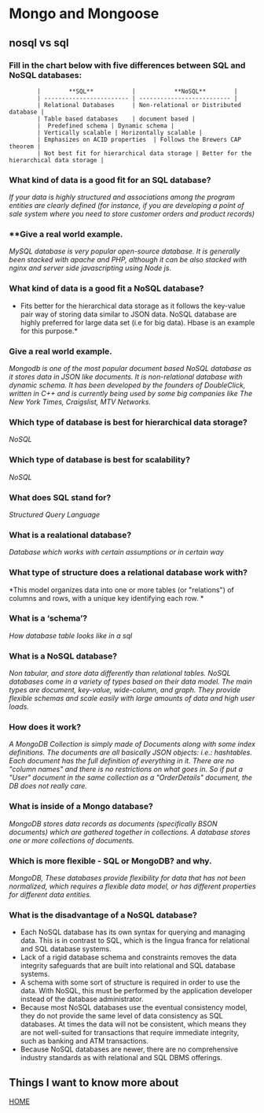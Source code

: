 # **Mongo and Mongoose**

## **nosql vs sql**


 ### **Fill in the chart below with five differences between SQL and NoSQL databases:**

            |        **SQL**           |           **NoSQL**        |
            | ------------------------ | -------------------------- |
            | Relational Databases     | Non-relational or Distributed database |
            | Table based databases    | document based |
            |  Predefined schema | Dynamic schema |
            | Vertically scalable | Horizontally scalable |
            | Emphasizes on ACID properties  | Follows the Brewers CAP theorem |
            | Not best fit for hierarchical data storage | Better for the hierarchical data storage |

 ### **What kind of data is a good fit for an SQL database?**

 *If your data is highly structured and associations among the program entities are clearly defined (for instance, if you are developing a point of sale system where you need to store customer orders and product records)*

 ### **Give a real world example.

 *MySQL database is very popular open-source database. It is generally been stacked with apache and PHP, although it can be also stacked with nginx and server side javascripting using Node js.*

 ### **What kind of data is a good fit a NoSQL database?**

 * Fits better for the hierarchical data storage as it follows the key-value pair way of storing data similar to JSON data. NoSQL database are highly preferred for large data set (i.e for big data). Hbase is an example for this purpose.*

 ### **Give a real world example.**

 *Mongodb is one of the most popular document based NoSQL database as it stores data in JSON like documents. It is non-relational database with dynamic schema. It has been developed by the founders of DoubleClick, written in C++ and is currently being used by some big companies like The New York Times, Craigslist, MTV Networks.*

 ### **Which type of database is best for hierarchical data storage?**

 *NoSQL*

 ### **Which type of database is best for scalability?**

 *NoSQL*

 ### **What does SQL stand for?**

 *Structured Query Language*

 ### **What is a realational database?**

 *Database which works with certain assumptions or in certain way*

 ### **What type of structure does a relational database work with?**

 *This model organizes data into one or more tables (or "relations") of columns and rows, with a unique key identifying each row. *

 ### **What is a ‘schema’?**

 *How database table looks like in a sql*

 ### **What is a NoSQL database?**

 *Non tabular, and store data differently than relational tables. NoSQL databases come in a variety of types based on their data model. The main types are document, key-value, wide-column, and graph. They provide flexible schemas and scale easily with large amounts of data and high user loads.*

 ### **How does it work?**

 *A MongoDB Collection is simply made of Documents along with some index definitions. The documents are all basically JSON objects: i.e.: hashtables. Each document has the full definition of everything in it. There are no "column names" and there is no restrictions on what goes in. So if put a "User" document in the same collection as a "OrderDetails" document, the DB does not really care.*

 ### **What is inside of a Mongo database?**

 *MongoDB stores data records as documents (specifically BSON documents) which are gathered together in collections. A database stores one or more collections of documents.*

 ### **Which is more flexible - SQL or MongoDB? and why.**

 *MongoDB, These databases provide flexibility for data that has not been normalized, which requires a flexible data model, or has different properties for different data entities.*

 ### **What is the disadvantage of a NoSQL database?**

 * Each NoSQL database has its own syntax for querying and managing data. This is in contrast to SQL, which is the lingua franca for relational and SQL database systems.
 * Lack of a rigid database schema and constraints removes the data integrity safeguards that are built into relational and SQL database systems.
 * A schema with some sort of structure is required in order to use the data. With NoSQL, this must be performed by the application developer instead of the database administrator.
 * Because most NoSQL databases use the eventual consistency model, they do not provide the same level of data consistency as SQL databases. At times the data will not be consistent, which means they are not well-suited for transactions that require immediate integrity, such as banking and ATM transactions.
 * Because NoSQL databases are newer, there are no comprehensive industry standards as with relational and SQL DBMS offerings. 



 ## **Things I want to know more about**



[HOME](https://malkhaleel88.github.io/reading-notes)

